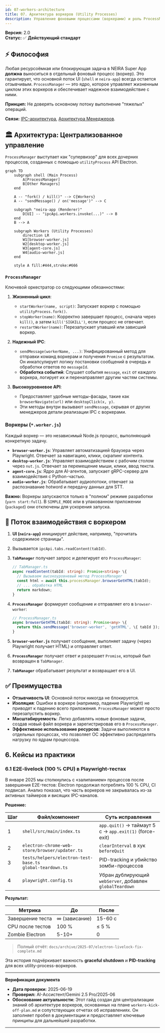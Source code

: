 ```yaml
---
id: 07-workers-architecture
title: 07. Архитектура воркеров (Utility Processes)
description: Управление фоновыми процессами (воркерами) и роль ProcessManager.
---
```


**Версия:** 2.0  
**Статус:** ✅ **Действующий стандарт**

## ⚡ Философия

Любая ресурсоёмкая или блокирующая задача в NEIRA Super App **должна** выноситься в отдельный фоновый процесс (воркер). Это гарантирует, что основной поток UI (`shell` и `neira-app`) всегда остается отзывчивым. `ProcessManager` — это ядро, которое управляет жизненным циклом этих воркеров и обеспечивает надежное взаимодействие с ними.

**Принцип:** Не доверять основному потоку выполнение "тяжелых" операций.

**Связи:** [IPC-архитектура](/03-core-concepts/2-shell-core/06-ipc-architecture), [Архитектура Менеджеров](/03-core-concepts/1-architecture-patterns/04-manager-architecture).

## 🏛️ Архитектура: Централизованное управление

`ProcessManager` выступает как "супервизор" для всех дочерних процессов, созданных с помощью `utilityProcess` API Electron.

```mermaid
graph TD
    subgraph shell (Main Process)
        A[ProcessManager]
        B[Other Managers]
    end

    A -- "fork() / kill()" --> C{Workers}
    A -- "sendMessage() / on('message')" --> C

    subgraph "neira-app (Renderer)"
        D[UI] -- "ipcApi.workers.invoke(...)" --> B
    end
    B --> A

    subgraph Workers (Utility Processes)
        direction LR
        W1[browser-worker.js]
        W2[desktop-worker.js]
        W3[agent-core.js]
        W4[audio-worker.js]
    end

    style A fill:#444,stroke:#666
```

### `ProcessManager`

Ключевой оркестратор со следующими обязанностями:

1. **Жизненный цикл**:

   - `startWorker(name, script)`: Запускает воркер с помощью `utilityProcess.fork()`.
   - `stopWorker(name)`: Корректно завершает процесс, сначала через `kill()`, а затем `kill('SIGKILL')`, если процесс не отвечает.
   - `restartWorker(name)`: Перезапускает упавший или зависший воркер.

2. **Надежный IPC**:

   - `sendMessage(workerName, ...)`: Унифицированный метод для отправки команд воркерам и получения `Promise` с результатом. Он инкапсулирует логику постановки сообщений в очередь и обработки ответов по `messageId`.
   - **Обработка событий**: Слушает события `message`, `exit` от каждого воркера, логирует их и перенаправляет другим частям системы.

3. **Высокоуровневое API**:
   - Предоставляет удобные методы-фасады, такие как `browserNavigate(url)` или `desktopClick(x, y)`.
   - Эти методы внутри вызывают `sendMessage`, скрывая от других менеджеров детали реализации IPC с воркерами.

### Воркеры (`*.worker.js`)

Каждый воркер — это независимый Node.js процесс, выполняющий конкретную задачу.

- **`browser-worker.js`**: Управляет автоматизацией браузера через Playwright. Отвечает за навигацию, клики, скрапинг контента.
- **`desktop-worker.js`**: Управляет взаимодействием с рабочим столом через `nut.js`. Отвечает за перемещение мыши, клики, ввод текста.
- **`agent-core.js`**: Ядро для AI-агентов, запускает gRPC-сервер для взаимодействия с Python-частью.
- **`audio-worker.js`**: Обрабатывает аудиопотоки, отвечает за распознавание hotword и передачу данных для STT.

**Важно:** Воркеры запускаются только в "полном" режиме разработки (`yarn start:full`). В `SIMPLE_MODE` или в упакованном приложении (`packaged`) они отключены для ускорения запуска.

## 🔄 Поток взаимодействия с воркером

1. **UI (`neira-app`)** инициирует действие, например, "прочитать содержимое страницы".
2. Вызывается `ipcApi.tabs.readContent(tabId)`.
3. **`TabManager`** получает запрос и делегирует его `ProcessManager`:

   ```typescript
   // TabManager.ts
   async readContent(tabId: string): Promise<string> \{
     // Вызываем высокоуровневый метод ProcessManager
     const html = await this.processManager.browserGetHTML(tabId);
     // ... обработка HTML
     return markdown;
   }
   ```

4. **`ProcessManager`** формирует сообщение и отправляет его в `browser-worker`:

   ```typescript
   // ProcessManager.ts
   async browserGetHTML(tabId: string): Promise<any> \{
     return this.sendMessage('browser-worker', 'getHTML', \{ tabId });
   }
   ```

5. **`browser-worker.js`** получает сообщение, выполняет задачу (через Playwright получает HTML) и отправляет ответ.
6. **`ProcessManager`** получает ответ и разрешает `Promise`, который был возвращен в `TabManager`.
7. **`TabManager`** обрабатывает результат и возвращает его в UI.

## ✅ Преимущества

- **Отзывчивость UI**: Основной поток никогда не блокируется.
- **Изоляция**: Ошибки в воркере (например, падение Playwright) не приводят к падению всего приложения. `ProcessManager` может просто перезапустить воркер.
- **Масштабируемость**: Легко добавлять новые фоновые задачи, создав новый файл воркера и зарегистрировав его в `ProcessManager`.
- **Эффективное использование ресурсов**: Задачи выполняются в отдельных процессах, что позволяет ОС эффективно распределять нагрузку по ядрам процессора.

## 6. Кейсы из практики

### 6.1 E2E-livelock (100 % CPU) в Playwright-тестах

В январе 2025 мы столкнулись с «залипанием» процессов после завершения E2E-тестов: Electron продолжал потреблять 100 % CPU, CI подвисал. Анализ показал, что часть воркеров не закрывалась из-за активных таймеров и висящих IPC-каналов.

**Решение:**

| Шаг | Файл/компонент                                                  | Суть исправления                                         |
| --- | --------------------------------------------------------------- | -------------------------------------------------------- |
| 1   | `shell/src/main/index.ts`                                       | `app.quit()` → таймаут 5 с → `app.exit(1)` (force-exit)  |
| 2   | `electron-chrome-web-store/browser/updater.ts`                  | `clearInterval` в хук `beforeQuit`                       |
| 3   | `tests/helpers/electron-test-base.ts`<br />`global-teardown.ts` | PID-tracking и убийство зомби-процессов                  |
| 4   | `playwright.config.ts`                                          | Убран дублирующий `webServer`, добавлен `globalTeardown` |

**Результат:**

| Метрика          | До            | После   |
| ---------------- | ------------- | ------- |
| Завершение теста | ∞ (зависание) | 15-60 с |
| CPU после тестов | 100 %         | ≤ 5 %   |
| Zombie Electron  | 5-10+         | 0       |

> Полный отчёт: `docs/archive/2025-07/electron-livelock-fix-complete.md`

Эта история подчёркивает важность **graceful shutdown** и **PID-tracking** для всех utility-process-воркеров.

---

**Верификация документа**

- **Дата проверки:** 2025-06-19
- **Проверил:** AI-Ассистент/Gemini 2.5 Pro/2025-06
- **Обоснование актуальности:** Этот гайд создан для централизации знаний об архитектуре воркеров, основанных на плане `workers-kick-off-plan.md` и сопутствующих отчетах об исправлениях. Он заполняет пробел в документации и предоставляет ключевые принципы для дальнейшей разработки.

---

